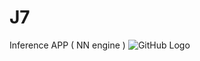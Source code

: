 # J7
Inference APP (  NN engine )
![GitHub Logo](https://github.com/DLinIoTedge/NN/blob/master/j7may29th.png)




